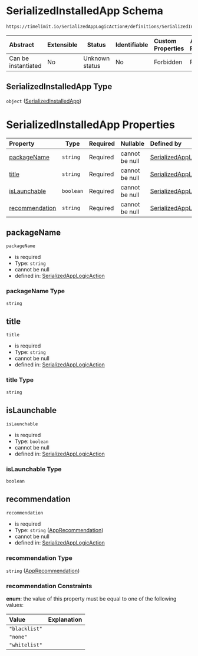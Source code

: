 # SerializedInstalledApp Schema

```txt
https://timelimit.io/SerializedAppLogicAction#/definitions/SerializedInstalledApp
```




| Abstract            | Extensible | Status         | Identifiable | Custom Properties | Additional Properties | Access Restrictions | Defined In                                                                                            |
| :------------------ | ---------- | -------------- | ------------ | :---------------- | --------------------- | ------------------- | ----------------------------------------------------------------------------------------------------- |
| Can be instantiated | No         | Unknown status | No           | Forbidden         | Forbidden             | none                | [SerializedAppLogicAction.schema.json\*](SerializedAppLogicAction.schema.json "open original schema") |

## SerializedInstalledApp Type

`object` ([SerializedInstalledApp](serializedapplogicaction-definitions-serializedinstalledapp.md))

# SerializedInstalledApp Properties

| Property                          | Type      | Required | Nullable       | Defined by                                                                                                                                                                                                                                 |
| :-------------------------------- | --------- | -------- | -------------- | :----------------------------------------------------------------------------------------------------------------------------------------------------------------------------------------------------------------------------------------- |
| [packageName](#packagename)       | `string`  | Required | cannot be null | [SerializedAppLogicAction](serializedapplogicaction-definitions-serializedinstalledapp-properties-packagename.md "https&#x3A;//timelimit.io/SerializedAppLogicAction#/definitions/SerializedInstalledApp/properties/packageName")          |
| [title](#title)                   | `string`  | Required | cannot be null | [SerializedAppLogicAction](serializedapplogicaction-definitions-serializedinstalledapp-properties-title.md "https&#x3A;//timelimit.io/SerializedAppLogicAction#/definitions/SerializedInstalledApp/properties/title")                      |
| [isLaunchable](#islaunchable)     | `boolean` | Required | cannot be null | [SerializedAppLogicAction](serializedapplogicaction-definitions-serializedinstalledapp-properties-islaunchable.md "https&#x3A;//timelimit.io/SerializedAppLogicAction#/definitions/SerializedInstalledApp/properties/isLaunchable")        |
| [recommendation](#recommendation) | `string`  | Required | cannot be null | [SerializedAppLogicAction](serializedapplogicaction-definitions-serializedinstalledapp-properties-apprecommendation.md "https&#x3A;//timelimit.io/SerializedAppLogicAction#/definitions/SerializedInstalledApp/properties/recommendation") |

## packageName




`packageName`

-   is required
-   Type: `string`
-   cannot be null
-   defined in: [SerializedAppLogicAction](serializedapplogicaction-definitions-serializedinstalledapp-properties-packagename.md "https&#x3A;//timelimit.io/SerializedAppLogicAction#/definitions/SerializedInstalledApp/properties/packageName")

### packageName Type

`string`

## title




`title`

-   is required
-   Type: `string`
-   cannot be null
-   defined in: [SerializedAppLogicAction](serializedapplogicaction-definitions-serializedinstalledapp-properties-title.md "https&#x3A;//timelimit.io/SerializedAppLogicAction#/definitions/SerializedInstalledApp/properties/title")

### title Type

`string`

## isLaunchable




`isLaunchable`

-   is required
-   Type: `boolean`
-   cannot be null
-   defined in: [SerializedAppLogicAction](serializedapplogicaction-definitions-serializedinstalledapp-properties-islaunchable.md "https&#x3A;//timelimit.io/SerializedAppLogicAction#/definitions/SerializedInstalledApp/properties/isLaunchable")

### isLaunchable Type

`boolean`

## recommendation




`recommendation`

-   is required
-   Type: `string` ([AppRecommendation](serializedapplogicaction-definitions-serializedinstalledapp-properties-apprecommendation.md))
-   cannot be null
-   defined in: [SerializedAppLogicAction](serializedapplogicaction-definitions-serializedinstalledapp-properties-apprecommendation.md "https&#x3A;//timelimit.io/SerializedAppLogicAction#/definitions/SerializedInstalledApp/properties/recommendation")

### recommendation Type

`string` ([AppRecommendation](serializedapplogicaction-definitions-serializedinstalledapp-properties-apprecommendation.md))

### recommendation Constraints

**enum**: the value of this property must be equal to one of the following values:

| Value         | Explanation |
| :------------ | ----------- |
| `"blacklist"` |             |
| `"none"`      |             |
| `"whitelist"` |             |
